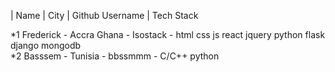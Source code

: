 | Name             |                 City  |                Github Username   |                Tech Stack 

*1 Frederick - Accra Ghana - Isostack - html css js react jquery python flask django mongodb 
<br>
*2 Basssem   - Tunisia    - bbssmmm - C/C++ python

